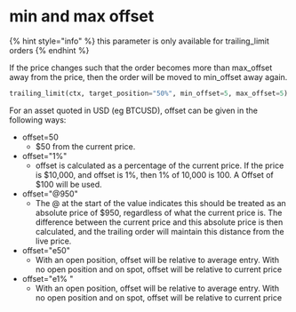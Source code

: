 # min and max offset



{% hint style="info" %}
this parameter is only available for trailing\_limit orders
{% endhint %}

If the price changes such that the order becomes more than max\_offset away from the price, then the order will be moved to min\_offset away again.

```python
trailing_limit(ctx, target_position="50%", min_offset=5, max_offset=5)

```

For an asset quoted in USD (eg BTCUSD), offset can be given in the following ways:

* offset=50    &#x20;
  * $50 from the current price.
* offset="1%"   &#x20;
  * offset is calculated as a percentage of the current price. If the price is $10,000, and offset is 1%, then 1% of 10,000 is 100. A Offset of $100 will be used.
* offset="@950"   &#x20;
  * The @ at the start of the value indicates this should be treated as an absolute price of $950, regardless of what the current price is. The difference between the current price and this absolute price is then calculated, and the trailing order will maintain this distance from the live price.
* offset="e50"   &#x20;
  * With an open position, offset will be relative to average entry. With no open position and on spot, offset will be relative to current price
* offset="e1% "  &#x20;
  * With an open position, offset will be relative to average entry. With no open position and on spot, offset will be relative to current price
